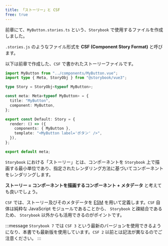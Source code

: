 ```yaml
---
title: 「ストーリー」と CSF
free: true
---
```


前章にて、`MyButton.stories.ts` という、`Storybook` で使用するファイルを作成しました。

`.stories.js` のようなファイル形式を **CSF (Component Story Format)** と呼びます。

以下は前章で作成した、`CSF` で書かれたストーリーファイルです。

```ts:src/stories/MyButton.stories.ts
import MyButton from "../components/MyButton.vue";
import type { Meta, StoryObj } from "@storybook/vue3";

type Story = StoryObj<typeof MyButton>;

const meta: Meta<typeof MyButton> = {
  title: "MyButton",
  component: MyButton,
};

export const Default: Story = {
  render: () => ({
    components: { MyButton },
    template: "<MyButton label='ボタン' />",
  }),
};

export default meta;
```

`Storybook` における「ストーリー」とは、コンポーネントを `Storybook` 上で描画する最小単位であり、指定されたレンダリング方法に基づいてコンポーネントをレンダリングします。

**ストーリー = コンポーネントを描画するコンポーネント + メタデータ** と考えても良いでしょう。

`CSF` では、ストーリー及びそのメタデータを [ESM](https://developer.mozilla.org/ja/docs/Web/JavaScript/Guide/Modules) を用いて定義します。`CSF` 自体は純粋な JavaScript モジュールであることから、 `Storybook` と疎結合であるため、 `Storybook` 以外からも活用できるのがポイントです。

:::message
`Storybook 7` では `CSF 3` という最新のバージョンを使用できるようになり、本書でも最新版を使用しています。`CSF 2` 以前とは記法が異なるのでご注意ください。
:::
